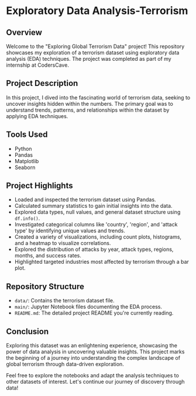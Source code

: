 # Exploratory Data Analysis-Terrorism

## Overview

Welcome to the "Exploring Global Terrorism Data" project! This repository showcases my exploration of a terrorism dataset using exploratory data analysis (EDA) techniques. The project was completed as part of my internship at CodersCave.

## Project Description

In this project, I dived into the fascinating world of terrorism data, seeking to uncover insights hidden within the numbers. The primary goal was to understand trends, patterns, and relationships within the dataset by applying EDA techniques.

## Tools Used

- Python
- Pandas
- Matplotlib
- Seaborn

## Project Highlights

- Loaded and inspected the terrorism dataset using Pandas.
- Calculated summary statistics to gain initial insights into the data.
- Explored data types, null values, and general dataset structure using `df.info()`.
- Investigated categorical columns like 'country', 'region', and 'attack type' by identifying unique values and trends.
- Created a variety of visualizations, including count plots, histograms, and a heatmap to visualize correlations.
- Explored the distribution of attacks by year, attack types, regions, months, and success rates.
- Highlighted targeted industries most affected by terrorism through a bar plot.

## Repository Structure

- `data/`: Contains the terrorism dataset file.
- `main/`: Jupyter Notebook files documenting the EDA process.
- `README.md`: The detailed project README you're currently reading.


## Conclusion

Exploring this dataset was an enlightening experience, showcasing the power of data analysis in uncovering valuable insights. This project marks the beginning of a journey into understanding the complex landscape of global terrorism through data-driven exploration.

Feel free to explore the notebooks and adapt the analysis techniques to other datasets of interest. Let's continue our journey of discovery through data!
